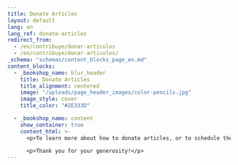 ```yaml
---
title: Donate Articles
layout: default
lang: en
lang_ref: donate-articles
redirect_from:
  - /en/contribuye/donar-articulos
  - /en/contribuye/donar-articulos/
_schema: "schemas/content_blocks_page_en.md"
content_blocks:
  - _bookshop_name: blur_header
    title: Donate Articles
    title_alignment: centered
    image: "/uploads/page_header_images/color-pencils.jpg"
    image_style: cover
    title_color: "#2E333D"

  - _bookshop_name: content
    show_container: true
    content_html: >-
      <p>To learn more about how to donate articles, or to schedule the delivery of your donations, contact us by phone at <a href="tel:7878316161">(787) 831-6161</a></p>

      <p>Thank you for your generosity!</p>
---
```

